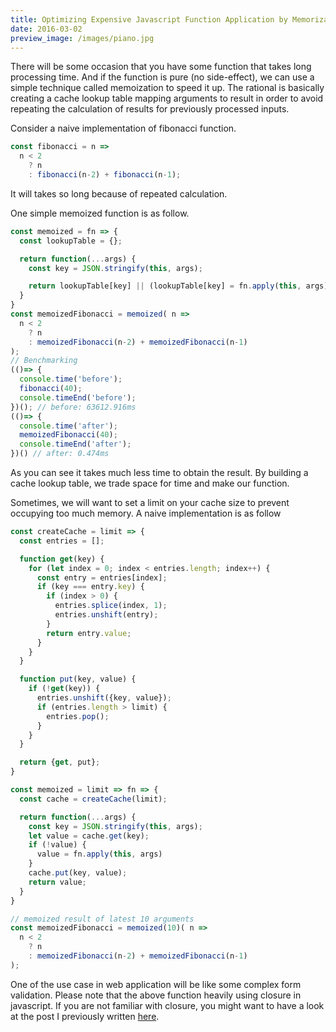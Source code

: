 ```yaml
---
title: Optimizing Expensive Javascript Function Application by Memorization
date: 2016-03-02
preview_image: /images/piano.jpg
---
```

There will be some occasion that you have some function that takes long processing time. And if the function is pure (no side-effect), we can use a simple technique called memoization to speed it up. The rational is basically creating a cache lookup table mapping arguments to result in order to avoid repeating the calculation of results for previously processed inputs.

Consider a naive implementation of fibonacci function.

```js
const fibonacci = n =>
  n < 2
    ? n
    : fibonacci(n-2) + fibonacci(n-1);
```
It will takes so long because of repeated calculation.

One simple memoized function is as follow.

```js
const memoized = fn => {  
  const lookupTable = {};

  return function(...args) {
    const key = JSON.stringify(this, args);

    return lookupTable[key] || (lookupTable[key] = fn.apply(this, args));
  }
}
const memoizedFibonacci = memoized( n =>  
  n < 2
    ? n
    : memoizedFibonacci(n-2) + memoizedFibonacci(n-1)
);
// Benchmarking
(()=> {
  console.time('before');
  fibonacci(40);
  console.timeEnd('before');
})(); // before: 63612.916ms
(()=> {
  console.time('after');
  memoizedFibonacci(40);
  console.timeEnd('after');
})() // after: 0.474ms
```
As you can see it takes much less time to obtain the result. By building a cache lookup table, we trade space for time and make our function.

Sometimes, we will want to set a limit on your cache size to prevent occupying too much memory. A naive implementation is as follow
```js
const createCache = limit => {  
  const entries = [];

  function get(key) {
    for (let index = 0; index < entries.length; index++) {
      const entry = entries[index];
      if (key === entry.key) {
        if (index > 0) {
          entries.splice(index, 1);
          entries.unshift(entry);
        }
        return entry.value;
      }
    }
  }

  function put(key, value) {
    if (!get(key)) {
      entries.unshift({key, value});
      if (entries.length > limit) {
        entries.pop();
      }
    }
  }

  return {get, put};
}

const memoized = limit => fn => {  
  const cache = createCache(limit);

  return function(...args) {
    const key = JSON.stringify(this, args);
    let value = cache.get(key);
    if (!value) {
      value = fn.apply(this, args)
    }
    cache.put(key, value);
    return value;
  }
}

// memoized result of latest 10 arguments
const memoizedFibonacci = memoized(10)( n =>  
  n < 2
    ? n
    : memoizedFibonacci(n-2) + memoizedFibonacci(n-1)
);
```

One of the use case in web application will be like some complex form validation. Please note that the above function heavily using closure in javascript. If you are not familiar with closure, you might want to have a look at the post I previously written [here](2015-08-14-understanding-javascript-closure.html).
